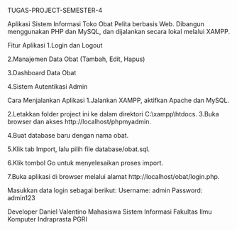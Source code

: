 TUGAS-PROJECT-SEMESTER-4

Aplikasi Sistem Informasi Toko Obat Pelita berbasis Web.
Dibangun menggunakan PHP dan MySQL, dan dijalankan secara lokal melalui XAMPP.

Fitur Aplikasi
1.Login dan Logout

2.Manajemen Data Obat (Tambah, Edit, Hapus)

3.Dashboard Data Obat

4.Sistem Autentikasi Admin

Cara Menjalankan Aplikasi
1.Jalankan XAMPP, aktifkan Apache dan MySQL.

2.Letakkan folder project ini ke dalam direktori C:\xampp\htdocs.
3.Buka browser dan akses http://localhost/phpmyadmin.

4.Buat database baru dengan nama obat.

5.Klik tab Import, lalu pilih file database/obat.sql.

6.Klik tombol Go untuk menyelesaikan proses import.

7.Buka aplikasi di browser melalui alamat http://localhost/obat/login.php.

Masukkan data login sebagai berikut:
Username: admin
Password: admin123

Developer
Daniel Valentino
Mahasiswa Sistem Informasi
Fakultas Ilmu Komputer Indraprasta PGRI
